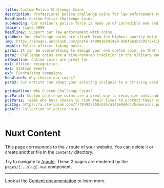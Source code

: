 ```yaml
---
title: Custom Police Challenge Coins  
description: Professional police challenge coins for law enforcement recognition and awards. High-quality commemor ative coins honoring police officers and departments.
headline1: Custom Police Challenge Coins
subHeading: Our nation’s police force is made up of incredible men and women who work around the clock to keep the peace in our local communities. Reward your precinct with custom challenge coins!
teaser: since 1999
headline2: Support our law enforcement with coins.
grabber: Our challenge coins are struck from the highest quality metal to ensure a beautiful, classy, and durable product.
img: https://images.unsplash.com/photo-1499010001488-d58fa63bdc05?ixlib=rb-1.2.1&ixid=eyJhcHBfaWQiOjEyMDd9&auto=format&fit=crop&crop=focalpoint&fp-x=.565&fp-y=.55&w=1184&h=1376&q=80
imgAlt: Police officer taking notes.
para1: It can be overwhelming to design your own custom coin, so that’s why we're here to help you every step of the way.
para2: Challenge coins are a time-honored tradition in the military and police forces. They date back to World War I and are a meaningful symbol for members of certain units or groups. A custom challenge coin can be the perfect way to honor the heroes that have fought for our safety and freedom. With the right design, you can make a beautiful commemorative gift to thank these men and women for their sacrifice and service.
ulHeadline: Custom coins are great for
ex1: Officer recognition
ex2: Station events
ex3: Fundraising campaigns
headline3: Why choose our coins?
para3: Our artists can adapt your existing insignia to a striking coin design, or create an entirely new design with your ideas. We don't limit you to a traditional coin shape, either. Unique coin shapes include the shape of your logo, a Maltese cross, a shield, or any other shape you desire. We also offer functional design elements such as bottle openers, holes for chains or ribbons, and more.

pciHeadline: Why Custom Challenge Coins?
pciPara1: Custom challenge coins are a great way to recognize outstanding officers on your team and build a lasting sense of community in your precinct. We are proud to offer our services to honor the sacrifices of these brave officers. Challenge coins have a long and honorable history with roots in the military, and they make a beautiful and classy keepsake for anyone who serves.
pciPara2: Teams who have chosen to risk their lives to protect their communities often form a strong bond and a sense of community. A set of custom challenge coins is a perfect way to reward and build on these bonds. A beautiful personalized design will set your station apart from others and instill a sense of pride in your team.
pciImg: https://a.storyblok.com/f/78493/550x550/a140e9d4d4/homecoins.png
pciAlt: Collection of police coins
---
```


# Nuxt Content

This page corresponds to the `/` route of your website. You can delete it or create another file in the `content/` directory.

Try to navigate to [/quote](/quote). These 2 pages are rendered by the `pages/[...slug].vue` component.

---

Look at the [Content documentation](https://content.nuxtjs.org/) to learn more.

